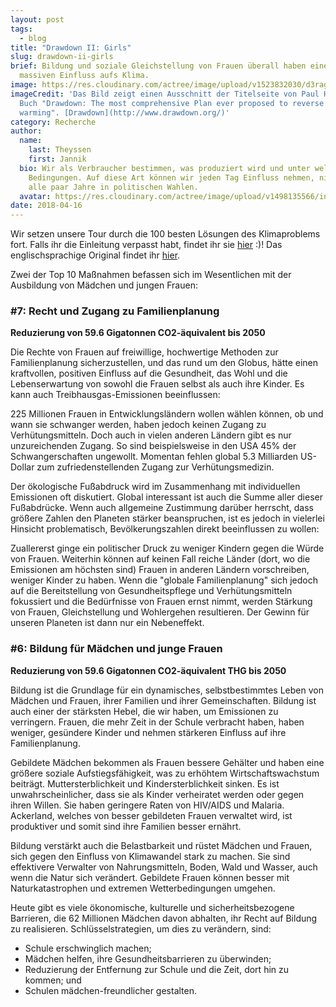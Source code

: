 ```yaml
---
layout: post
tags:
  - blog
title: "Drawdown II: Girls"
slug: drawdown-ii-girls
brief: Bildung und soziale Gleichstellung von Frauen überall haben einen
  massiven Einfluss aufs Klima.
image: https://res.cloudinary.com/actree/image/upload/v1523832030/d3rag7vgrskxrjmw5lx8.png
imageCredit: 'Das Bild zeigt einen Ausschnitt der Titelseite von Paul Hawkens
  Buch "Drawdown: The most comprehensive Plan ever proposed to reverse global
  warming". [Drawdown](http://www.drawdown.org/)'
category: Recherche
author:
  name:
    last: Theyssen
    first: Jannik
  bio: Wir als Verbraucher bestimmen, was produziert wird und unter welchen
    Bedingungen. Auf diese Art können wir jeden Tag Einfluss nehmen, nicht nur
    alle paar Jahre in politischen Wahlen.
  avatar: https://res.cloudinary.com/actree/image/upload/v1498135566/insd6zoaomn2bxqhjwrh.jpg
date: 2018-04-16
---
```


Wir setzen unsere Tour durch die 100 besten Lösungen des Klimaproblems fort. Falls ihr die Einleitung verpasst habt, findet ihr sie [hier](https://actree.org/blog/drawdown-i-einleitung) :)! Das englischsprachige Original findet ihr [hier](https://www.drawdown.org).

Zwei der Top 10 Maßnahmen befassen sich im Wesentlichen mit der Ausbildung von Mädchen und jungen Frauen:

### \#7: Recht und Zugang zu Familienplanung

**Reduzierung von 59.6 Gigatonnen CO2-äquivalent bis 2050**

Die Rechte von Frauen auf freiwillige, hochwertige Methoden zur Familienplanung sicherzustellen, und das rund um den Globus, hätte einen kraftvollen, positiven Einfluss auf die Gesundheit, das Wohl und die Lebenserwartung von sowohl die Frauen selbst als auch ihre Kinder. Es kann auch Treibhausgas-Emissionen beeinflussen:

225 Millionen Frauen in Entwicklungsländern wollen wählen können, ob und wann sie schwanger werden, haben jedoch keinen Zugang zu Verhütungsmitteln. Doch auch in vielen anderen Ländern gibt es nur unzureichenden Zugang. So sind beispielsweise in den USA 45% der Schwangerschaften ungewollt. Momentan fehlen global 5.3 Milliarden US-Dollar zum zufriedenstellenden Zugang zur Verhütungsmedizin.

Der ökologische Fußabdruck wird im Zusammenhang mit individuellen Emissionen oft diskutiert. Global interessant ist auch die Summe aller dieser Fußabdrücke. Wenn auch allgemeine Zustimmung darüber herrscht, dass größere Zahlen den Planeten stärker beanspruchen, ist es jedoch in vielerlei Hinsicht problematisch, Bevölkerungszahlen direkt beeinflussen zu wollen:

Zuallererst ginge ein politischer Druck zu weniger Kindern gegen die Würde von Frauen. Weiterhin können auf keinen Fall reiche Länder (dort, wo die Emissionen am höchsten sind) Frauen in anderen Ländern vorschreiben, weniger Kinder zu haben. Wenn die "globale Familienplanung" sich jedoch auf die Bereitstellung von Gesundheitspflege und Verhütungsmitteln fokussiert und die Bedürfnisse von Frauen ernst nimmt, werden Stärkung von Frauen, Gleichstellung und Wohlergehen resultieren. Der Gewinn für unseren Planeten ist dann nur ein Nebeneffekt.

### \#6: Bildung für Mädchen und junge Frauen

**Reduzierung von 59.6 Gigatonnen CO2-äquivalent THG bis 2050**

Bildung ist die Grundlage für ein dynamisches, selbstbestimmtes Leben von Mädchen und Frauen, ihrer Familien und ihrer Gemeinschaften. Bildung ist auch einer der stärksten Hebel, die wir haben, um Emissionen zu verringern. Frauen, die mehr Zeit in der Schule verbracht haben, haben weniger, gesündere Kinder und nehmen stärkeren Einfluss auf ihre Familienplanung.

Gebildete Mädchen bekommen als Frauen bessere Gehälter und haben eine größere soziale Aufstiegsfähigkeit, was zu erhöhtem Wirtschaftswachstum beiträgt. Muttersterblichkeit und Kindersterblichkeit sinken. Es ist unwahrscheinlicher, dass sie als Kinder verheiratet werden oder gegen ihren Willen. Sie haben geringere Raten von HIV/AIDS und Malaria. Ackerland, welches von besser gebildeten Frauen verwaltet wird, ist produktiver und somit sind ihre Familien besser ernährt.

Bildung verstärkt auch die Belastbarkeit und rüstet Mädchen und Frauen, sich gegen den Einfluss von Klimawandel stark zu machen. Sie sind effektivere Verwalter von Nahrungsmitteln, Boden, Wald und Wasser, auch wenn die Natur sich verändert. Gebildete Frauen können besser mit Naturkatastrophen und extremen Wetterbedingungen umgehen.

Heute gibt es viele ökonomische, kulturelle und sicherheitsbezogene Barrieren, die 62 Millionen Mädchen davon abhalten, ihr Recht auf Bildung zu realisieren. Schlüsselstrategien, um dies zu verändern, sind:
- Schule erschwinglich machen;
- Mädchen helfen, ihre Gesundheitsbarrieren zu überwinden;
- Reduzierung der Entfernung zur Schule und die Zeit, dort hin zu kommen; und
- Schulen mädchen-freundlicher gestalten.